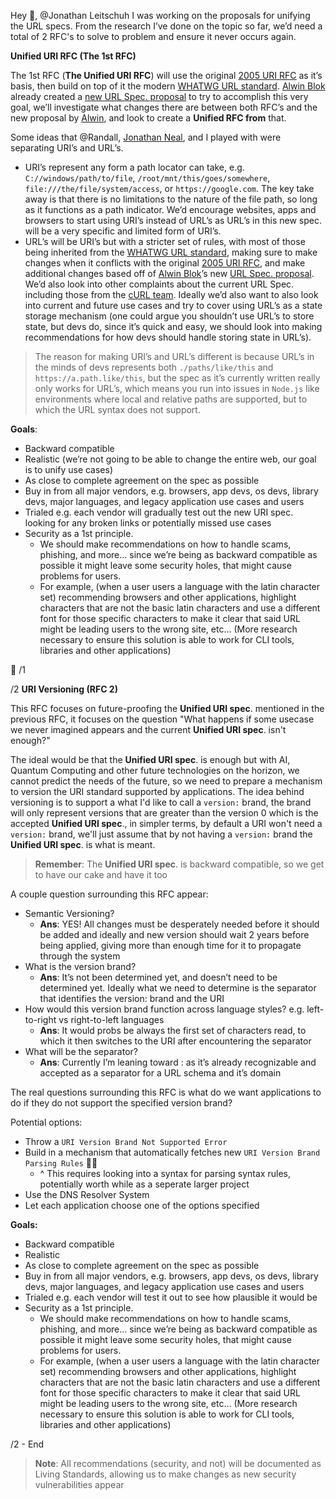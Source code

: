 Hey :wave:, @Jonathan Leitschuh I was working on the proposals for unifying the URL specs. From the research I’ve done on the topic so far, we’d need a total of 2 RFC's to solve to problem and ensure it never occurs again.

****Unified URI RFC** (The 1st RFC)**

The 1st RFC (**The **Unified URI RFC****) will use the original [2005 URI RFC](https://www.rfc-editor.org/rfc/rfc3986) as it’s basis, then build on top of it the modern [WHATWG URL standard](https://github.com/whatwg/url). [Alwin Blok](https://github.com/alwinb) already created a [new URL Spec. proposal](https://alwinb.github.io/url-specification/) to try to accomplish this very goal, we’ll investigate what changes there are between both RFC’s and the new proposal by [Alwin](https://github.com/alwinb), and look to create a **Unified RFC from** that.

Some ideas that @Randall, [Jonathan Neal](https://twitter.com/jon_neal), and I played with were separating URI’s and URL’s.
* URI’s represent any form a path locator can take, e.g. `C://windows/path/to/file`, `/root/mnt/this/goes/somewhere`, `file:///the/file/system/access`, or `https://google.com`. The key take away is that there is no limitations to the nature of the file path, so long as it functions as a path indicator. We’d encourage websites, apps and browsers to start using URI’s instead of URL’s as URL’s in this new spec. will be a very specific and limited form of URI’s.
* URL’s will be URI’s but with a stricter set of rules, with most of those being inherited from the [WHATWG URL standard](https://github.com/whatwg/url), making sure to make changes when it conflicts with the original [2005 URI RFC](https://www.rfc-editor.org/rfc/rfc3986), and make additional changes based off of [Alwin Blok](https://github.com/alwinb)’s new [URL Spec. proposal](https://alwinb.github.io/url-specification/). We’d also look into other complaints about the current URL Spec. including those from the [cURL team](https://daniel.haxx.se/blog/2017/01/30/one-url-standard-please/). Ideally we’d also want to also look into current and future use cases and try to cover using URL’s as a state storage mechanism (one could argue you shouldn’t use URL’s to store state, but devs do, since it’s quick and easy, we should look into making recommendations for how devs should handle storing state in URL’s). 

> The reason for making URI’s and URL’s different is because URL’s in the minds of devs represents both `./paths/like/this` and `https://a.path.like/this`, but the spec as it’s currently written really only works for URL’s, which means you run into issues in `Node.js` like environments where local and relative paths are supported, but to which the URL syntax does not support. 

**Goals**:
* Backward compatible
* Realistic (we’re not going to be able to change the entire web, our goal is to unify use cases)
* As close to complete agreement on the spec as possible
* Buy in from all major vendors, e.g. browsers, app devs, os devs, library devs, major languages, and legacy application use cases and users
* Trialed e.g. each vendor will gradually test out the new URI spec. looking for any broken links or potentially missed use cases
* Security as a 1st principle. 
  * We should make recommendations on how to handle scams, phishing, and more… since we’re being as backward compatible as possible it might leave some security holes, that might cause problems for users.
  * For example, (when a user users a language with the latin character set) recommending browsers and other applications, highlight characters that are not the basic latin characters and use a different font for those specific characters to make it clear that said URL might be leading users to the wrong site, etc… (More research necessary to ensure this solution is able to work for CLI tools, libraries and other applications)


:thread: /1


/2 **URI Versioning (RFC 2)**

This RFC focuses on future-proofing the **Unified URI spec**. mentioned in the previous RFC, it focuses on the question "What happens if some usecase we never imagined appears and the current **Unified URI spec**. isn't enough?"

The ideal would be that the **Unified URI spec**. is enough but with AI, Quantum Computing and other future technologies on the horizon, we cannot predict the needs of the future, so we need to prepare a mechanism to version the URI standard supported by applications. The idea behind versioning is to support a what I'd like to call a `version:` brand, the brand will only represent versions that are greater than the version 0 which is the accepted **Unified URI spec**., in simpler terms, by default a URI won't need a `version:` brand, we'll just assume that by not having a `version:` brand the **Unified URI spec**. is what is meant. 

> **Remember**: The **Unified URI spec**. is backward compatible, so we get to have our cake and have it too


A couple question surrounding this RFC appear:
* Semantic Versioning? 
  * **Ans**: YES! All changes must be desperately needed before it should be added and ideally and new version should wait 2 years before being applied, giving more than enough time for it to propagate through the system
* What is the version brand?
  * **Ans**: It’s not been determined yet, and doesn’t need to be determined yet. Ideally what we need to determine is the separator that identifies the version: brand and the URI 
* How would this version brand function across language styles? e.g. left-to-right vs right-to-left languages
  * **Ans**: It would probs be always the first set of characters read, to which it then switches to the URI after encountering the separator
* What will be the separator?
  * **Ans**: Currently I’m leaning toward : as it’s already recognizable and accepted as a separator for a URL schema and it’s domain

The real questions surrounding this RFC is what do we want applications to do if they do not support the specified version brand?

Potential options: 
* Throw a `URI Version Brand Not Supported Error`
* Build in a mechanism that automatically fetches new `URI Version Brand Parsing Rules` :face_exhaling: 
  * ^ This requires looking into a syntax for parsing syntax rules, potentially worth while as a seperate larger project
* Use the DNS Resolver System 
* Let each application choose one of the options specified

**Goals:**
* Backward compatible
* Realistic
* As close to complete agreement on the spec as possible
* Buy in from all major vendors, e.g. browsers, app devs, os devs, library devs, major languages, and legacy application use cases and users
* Trialed e.g. each vendor will test it out to see how plausible it would be
* Security as a 1st principle. 
  * We should make recommendations on how to handle scams, phishing, and more… since we’re being as backward compatible as possible it might leave some security holes, that might cause problems for users.
  * For example, (when a user users a language with the latin character set) recommending browsers and other applications, highlight characters that are not the basic latin characters and use a different font for those specific characters to make it clear that said URL might be leading users to the wrong site, etc… (More research necessary to ensure this solution is able to work for CLI tools, libraries and other applications)

/2 - End

> **Note**: All recommendations (security, and not) will be documented as Living Standards, allowing us to make changes as new security vulnerabilities appear